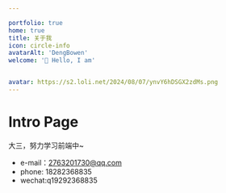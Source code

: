 ```yaml
---

portfolio: true
home: true
title: 关于我
icon: circle-info
avatarAlt: 'DengBowen'
welcome: '👋 Hello, I am'


avatar: https://s2.loli.net/2024/08/07/ynvY6hDSGX2zdMs.png
---
```


# Intro Page



大三，努力学习前端中~

<typed :typedList="['自在，轻盈，我本不想停留','烦烦烦',]"/>

* e-mail：2763201730@qq.com
* phone: 18282368835
* wechat:q19292368835

